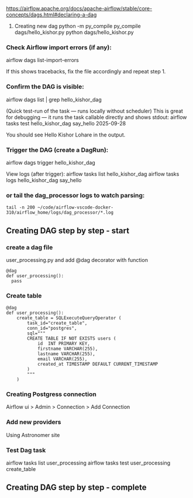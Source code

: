 https://airflow.apache.org/docs/apache-airflow/stable/core-concepts/dags.html#declaring-a-dag
1) Creating new dag
python -m py_compile py_compile dags/hello_kishor.py
python dags/hello_kishor.py

### Check Airflow import errors (if any):
airflow dags list-import-errors

If this shows tracebacks, fix the file accordingly and repeat step 1.
### Confirm the DAG is visible:
airflow dags list | grep hello_kishor_dag

(Quick test-run of the task — runs locally without scheduler)
This is great for debugging — it runs the task callable directly and shows stdout:
airflow tasks test hello_kishor_dag say_hello 2025-09-28

You should see Hello Kishor Lohare in the output.

### Trigger the DAG (create a DagRun):
airflow dags trigger hello_kishor_dag

View logs (after trigger):
airflow tasks list hello_kishor_dag
airflow tasks logs hello_kishor_dag say_hello
### or tail the dag_processor logs to watch parsing:
```
tail -n 200 ~/code/airflow-vscode-docker-310/airflow_home/logs/dag_processor/*.log
```

## Creating DAG step by step  - start
### create a dag file
user_processing.py and add @dag decorator with function
```
@dag
def user_processing():
  pass

```

### Create table
```
@dag
def user_processing():
    create_table = SQLExecuteQueryOperator (
        task_id="create_table",
        conn_id="postgres",
        sql="""
        CREATE TABLE IF NOT EXISTS users (
            id  INT PRIMARY KEY,
            firstname VARCHAR(255),
            lastname VARCHAR(255),
            email VARCHAR(255),
            created_at TIMESTAMP DEFAULT CURRENT_TIMESTAMP
        )
        """
    )
```

### Creating Postgress connection
Airflow ui > Admin > Connection  > Add Connection


### Add new providers
Using Astronomer site

### Test Dag task
airflow tasks list user_processing
airflow tasks test user_processing create_table

## Creating DAG step by step  - complete
